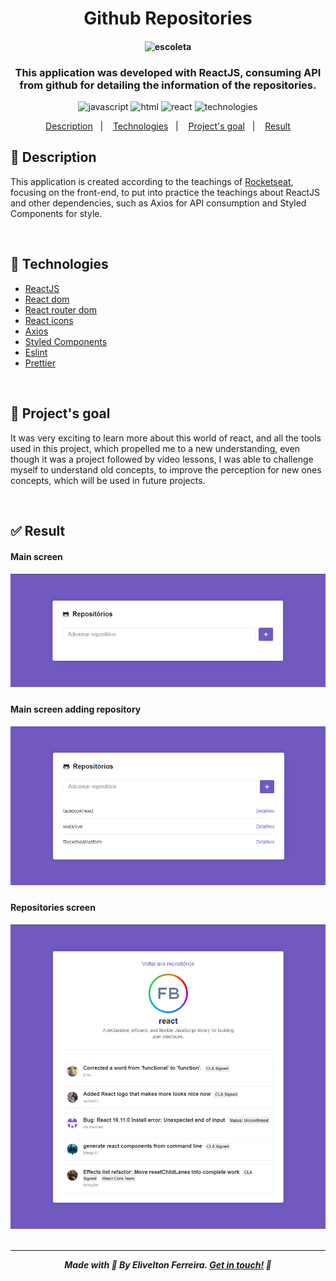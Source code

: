 <h1 align="center">Github Repositories </h1>

<h4 align="center">

![escoleta](https://media.giphy.com/media/dsRDC2H72dJTBwJvLe/giphy.gif "github repositoies!")
<br/>

</h4>

<h3 align="center">
  This application was developed with ReactJS, consuming API from github for detailing the information of the repositories.
</h3>



<p align="center">

  <img alt="javascript" src="https://img.shields.io/badge/javascript-97.1%25-yellow.svg?cacheSeconds=2592000?style=flat&logo=javascript" />

  <img alt="html" src="https://img.shields.io/badge/javascript-2.9%25-red.svg?cacheSeconds=2592000?style=flat&logo=html5" />

  <img alt="react" src="https://img.shields.io/badge/react-16.13.1-blue.svg?cacheSeconds=2592000?style=flat&logo=react" />

  <img alt="technologies" src="https://img.shields.io/badge/technologies-8-lightgray.svg?cacheSeconds=2592000?" />

</p>

<p align="center">
  <a href="#description">Description</a>&nbsp;&nbsp;&nbsp;|&nbsp;&nbsp;&nbsp;
  <a href="#technologies">Technologies</a>&nbsp;&nbsp;&nbsp;|&nbsp;&nbsp;&nbsp;
  <a href="#objective">Project's goal</a>&nbsp;&nbsp;&nbsp;|&nbsp;&nbsp;&nbsp;
  <a href="#result">Result</a>

<br />

<h2 id="description" name="description">
📝 Description
</h2>


<p>
This application is created according to the teachings of <a href="https://rocketseat.com.br/">Rocketseat</a>, focusing on the front-end, to put into practice the teachings about ReactJS and other dependencies, such as Axios for API consumption and Styled Components for style.
</p>

<br />

<h2 id="technologies" name="technologies">
🚀 Technologies
</h2>

- [ReactJS](https://pt-br.reactjs.org/)
- [React dom](https://pt-br.reactjs.org/docs/react-dom.html)
- [React router dom](https://reactrouter.com/web/guides/quick-start)
- [React icons](https://react-icons.github.io/react-icons/)
- [Axios](https://github.com/axios/axios)
- [Styled Components](https://styled-components.com/)
- [Eslint](https://eslint.org/)
- [Prettier](https://prettier.io/)

<br />

<h2 id="objective" name="objective">
🎯 Project's goal
</h2>

It was very exciting to learn more about this world of react, and all the tools used in this project, which propelled me to a new understanding, even though it was a project followed by video lessons, I was able to challenge myself to understand old concepts, to improve the perception for new ones concepts, which will be used in future projects.

<br />


<h2 id="result" name="result">
✅ Result
</h2>

#### Main screen
<h5 align="center"><img src="./src/screenshots/repositorios.png"/>

#### Main screen adding repository

<h5 align="center"><img src="./src/screenshots/repositorios-adicionados.png"/>

#### Repositories screen

<h5 align="center"><img src="./src/screenshots/detalhes.png"/>

<br />


<br />

<hr>

Made with 🧡 By Elivelton Ferreira. [Get in touch!](https://www.linkedin.com/in/eliveltonsf/) :calling:
